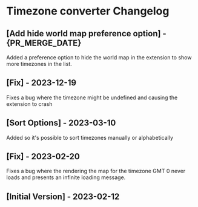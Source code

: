 # Timezone converter Changelog

## [Add hide world map preference option] - {PR_MERGE_DATE}

Added a preference option to hide the world map in the extension to show more timezones in the list.

## [Fix] - 2023-12-19

Fixes a bug where the timezone might be undefined and causing the extension to crash

## [Sort Options] - 2023-03-10

Added so it's possible to sort timezones manually or alphabetically

## [Fix] - 2023-02-20

Fixes a bug where the rendering the map for the timezone GMT 0 never loads and presents an infinite loading message.

## [Initial Version] - 2023-02-12